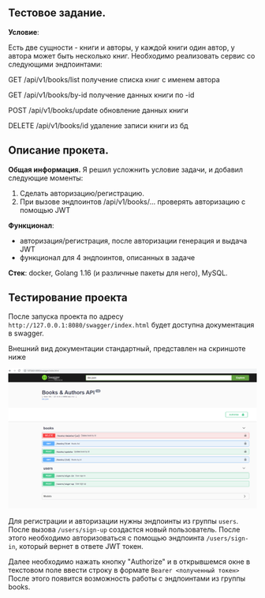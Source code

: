 ## Тестовое задание.

**Условие**:

Есть две сущности - книги и авторы, у каждой книги один автор, у автора может быть несколько книг. Необходимо реализовать сервис со следующими эндпоинтами:

GET /api/v1/books/list получение списка книг с именем автора

GET /api/v1/books/by-id получение данных книги по -id

POST /api/v1/books/update обновление данных книги

DELETE /api/v1/books/id удаление записи книги из бд

## Описание прокета.
**Общая информация.**
Я решил усложнить условие задачи, и добавил следующие моменты:
1. Сделать авторизацию/регистрацию.
2. При вызове эндпоинтов /api/v1/books/... проверять авторизацию с помощью JWT

**Функционал**:
* авторизация/регистрация, после авторизации генерация и выдача JWT
* функционал для 4 эндпоинтов, описанных в задаче

**Стек**: docker, Golang 1.16 (и различные пакеты для него), MySQL.

## Тестирование проекта
После запуска проекта по адресу `http://127.0.0.1:8080/swagger/index.html` будет доступна документация в swagger.

Внешний вид документации стандартный, представлен на скриншоте ниже

![swagger-документация](swagger.png)


Для регистрации и авторизации нужны эндпоинты из группы `users`. После вызова `/users/sign-up` создастся новый пользователь. 
После этого необходимо авторизоваться с помощью эндпоинта `/users/sign-in`, который вернет в ответе JWT токен.

Далее необходимо нажать кнопку "Authorize" и в открывшемся окне в текстовом поле ввести строку в формате `Bearer <полученный токен>`
После этого появится возможность работы с эндпоинтами из группы books.